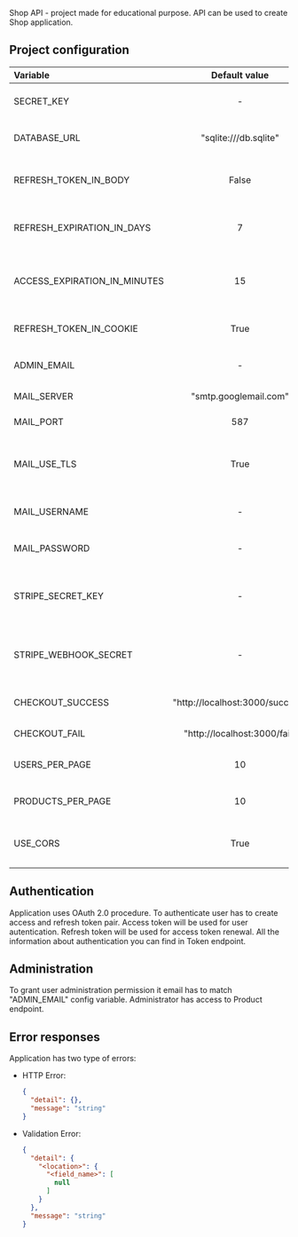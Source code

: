 Shop API - project made for educational purpose. API can be used to create Shop application.

## Project configuration
| Variable                         | Default value                  | Description     |
| :---                             |    :----:                      |          ---:   |
| SECRET_KEY                       | -                              | Secret key for data encryption |
| DATABASE_URL                     | "sqlite:///db.sqlite"          | Database connection string |
| REFRESH_TOKEN_IN_BODY            | False                          | Return refresh token in body |
| REFRESH_EXPIRATION_IN_DAYS       | 7                              | Days while refresh token is valid |
| ACCESS_EXPIRATION_IN_MINUTES     | 15                             | Minutes while access token is valid |
| REFRESH_TOKEN_IN_COOKIE          | True                           | Set refresh token in cookie       |
| ADMIN_EMAIL                      | -                              | Admin email address        |
| MAIL_SERVER                      | "smtp.googlemail.com"          | Application mail server      |
| MAIL_PORT                        | 587                            | Application mail port |
| MAIL_USE_TLS                     | True                           | Use Transport layer security for mail |
| MAIL_USERNAME                    | -                              | Application mail username |
| MAIL_PASSWORD                    | -                              | Application mail password |
| STRIPE_SECRET_KEY                | -                              | Stripe secret key for checkout session|
| STRIPE_WEBHOOK_SECRET            | -                              | Stripe secret key for checkout webhook |
| CHECKOUT_SUCCESS                 | "http://localhost:3000/success"| Purchase success page |
| CHECKOUT_FAIL                    | "http://localhost:3000/fail"   | Purchase fail page |
| USERS_PER_PAGE                   | 10                             | Number of users in pagination |
| PRODUCTS_PER_PAGE                | 10                             | Number of products in pagination |
| USE_CORS                         | True                           | Allow Cross origin resource sharing |

## Authentication
Application uses OAuth 2.0 procedure. To authenticate user has to create access and refresh token pair. Access token will be used for user autentication. Refresh token will be used for access token renewal. All the information about authentication you can find in Token endpoint.

## Administration
To grant user administration permission it email has to match "ADMIN_EMAIL" config variable. Administrator has access to Product endpoint.

## Error responses
Application has two type of errors:
* HTTP Error:
    ```json
    {
      "detail": {},
      "message": "string"
    }
    ```
* Validation Error:
    ```json
    {
      "detail": {
        "<location>": {
          "<field_name>": [
            null
          ]
        }
      },
      "message": "string"
    }
    ```